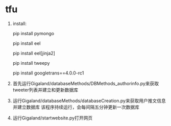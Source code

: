 # tfu
1. install:

   pip install pymongo
   
   pip install eel
   
   pip install eel[jinja2]
   
   pip install tweepy
   
   pip install googletrans==4.0.0-rc1
   
2. 首先运行Gigaland/databaseMethods/DBMethods_authorinfo.py来获取tweeter列表并建立和更新数据库
3. 运行Gigaland/databaseMethods/databaseCreation.py来获取用户推文信息并建立数据库 该程序持续运行，会每间隔五分钟更新一次数据库
4. 运行Gigaland/startwebsite.py打开网页 
